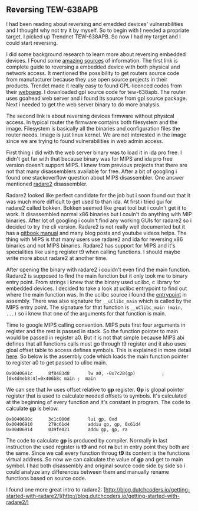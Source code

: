 ## Reversing TEW-638APB

I had been reading about reversing and emedded devices' vulnerabilities and I thought why not try it by myself. So to begin with I needed a propriate target. I picked up Trendnet TEW-638APB. So now I had my target and I could start reversing.


I did some background research to learn more about reversing embedded devices. I Found some [amazing][1] [sources][2] of information. The first link is complete guide to reversing a embedded device with both physical and network access. It mentioned the possibility to get routers source code from manufacturer because they use open source projects in their products. Trendet made it really easy to found GPL-licenced codes from their [webpage][3]. I downloaded gpl source code for tew-638apb. The router uses goahead web server and i found its source from gpl source package. Next i needed to get the web server binary to do more analysis.


The second link is about reversing devices firmware without physical access. In typical router the firmware contains both filesystem and the image. Filesystem is basically all the binaries and configuration files the router needs. Image is just linux kernel. We are not interested in the image since we are trying to found vulnerabilities in web admin access.


First thing i did with the web server binary was to load it in ida pro free. I didn't get far with that because binary was for MIPS and ida pro free version doesn't support MIPS. I knew from previous projects that there are not that many disassemblers available for free. After a bit of googling i found one stackoverflow question about MIPS disassembler. One answer mentioned [radare2][4] disassembler. 


Radare2 looked like perfect candidate for the job but i soon found out that it was much more difficult to get used to than ida. At first i tried gui for radare2 called bokken. Bokken seemed like great tool but i couln't get it to work. It disassembled normal x86 binaries but i couln't do anything with MIP binaries. After lot of googling i couln't find any working GUIs for radare2 so i decided to try the cli version. Radare2 is not really well documented but it has a [gitbook manual][5] and many blog posts and youtube videos helps. The thing with MIPS is that many users use radare2 and ida for reversing x86 binaries and not MIPS binaries. Radare2 has support for MIPS and it's specialities like using register t9 when calling functions. I should maybe write more about radare2 at another time.


After opening the binary with radare2 i couldn't even find the main function. Radare2 is supposed to find the main function but it only took me to binary entry point. From strings i knew that the binary used uclibc, c library for embedded devices. I decided to take a look at uclibc entrypoint to find out where the main function was. In the uclibc source i found the [entrypoint][6] in assembly. There was also signature for `__uClibc_main` which is called by the MIPS entry point. The signature for that function is `__uClibc_main (main, ...)` so i knew that one of the arguments for that function is main. 


Time to google MIPS calling convention. MIPS puts first four arguments in register and the rest is passed in stack. So the function pointer to main would be passed in register a0. But it is not that simple because MIPS abi defines that all functions calls must go through t9 register and it also uses gloal offset table to access defines symbols. This is explained in more detail [here][7]. So below is the assembly code which loads the main function pointer to register a0 to get passed to ulibc main.

```
0x0040691c      8f8483d8       lw a0, -0x7c28(gp)          ; [0x4d4eb8:4]=0x406b8c main ;  main
```

 We can see that lw uses offset relative to **gp** register. **Gp** is glopal pointer register that is used to calculate needed offsets to symbols. It's calculated at the beginning of every function and it's constant in program. The code to calculate **gp** is below.

```
0x0040690c      3c1c000d       lui gp, 0xd
0x00406910      279c61d4       addiu gp, gp, 0x61d4
0x00406914      039fe021       addu gp, gp, ra
```


The code to calculate **gp** is produced by compiler. Normally in last instruction the used register is **t9** and not **ra** but in entry point they both are the same. Since we call every function throug **t9** its content is the functions virtual address. So now we can calculate the value of **gp** and get to main symbol. I had both disassembly and original source code side by side so i could analyze any differences between them and manually rename functions based on source code.

I found one more great intro to radare2: [http://blog.dutchcoders.io/getting-started-with-radare2/](http://blog.dutchcoders.io/getting-started-with-radare2/)



[1]: http://jcjc-dev.com/2016/04/08/reversing-huawei-router-1-find-uart/
[2]: http://www.devttys0.com/2011/05/reverse-engineering-firmware-linksys-wag120n/
[3]: http://www.trendnet.com/support/gpl.asp
[4]: http://www.radare.org/r/
[5]: https://radare.gitbooks.io/radare2book/content/
[6]: https://git.uclibc.org/uClibc/tree/libc/sysdeps/linux/mips/crt1.S
[7]: https://www.cr0.org/paper/mips.elf.external.resolution.txt
[8]: http://reverseengineering.stackexchange.com/questions/4040/disassembling-mips-binaries




